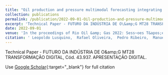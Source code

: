 ```yaml
---
title: "Oil production and pressure multimodal forecasting integrating high-frequency production data"
collection: publications
permalink: /publication/2022-09-01-Oil-production-and-pressure-multimodal-forecasting-integrating-high-frequency-production-data
excerpt: 'Technical Paper - FUTURO DA INDÚSTRIA DE O\&amp;G MT28 TRANSFORMAÇÃO DIGITAL, Cód. 43.937. APRESENTAÇÃO DIGITAL.'
date: 2022-09-01
venue: 'In the proceedings of Rio Oil &amp; Gas 2022: Sess~oes T&apos;ecnicas Digitais e Presenciais | Technical Sessions (Video Presentations + Technical Papers in PDF)'
citation: ' Leopoldo Lusquino,  Rafael Oliveira,  Pedro Ribeiro,  Manuel Castro,  Eduardo Pereira,  Renato Moura,  V{\&apos;i}tor Sousa,  Alexandre Ferreira,  Alessandra Davolio,  Anderson Rocha, &quot;Oil production and pressure multimodal forecasting integrating high-frequency production data.&quot; In the proceedings of Rio Oil &amp;amp; Gas 2022: Sess~oes T&amp;apos;ecnicas Digitais e Presenciais | Technical Sessions (Video Presentations + Technical Papers in PDF), 2022.'
---
```

Technical Paper - FUTURO DA INDÚSTRIA DE O\&amp;G MT28 TRANSFORMAÇÃO DIGITAL, Cód. 43.937. APRESENTAÇÃO DIGITAL.

Use [Google Scholar](https://scholar.google.com/scholar?q=Oil+production+and+pressure+multimodal+forecasting+integrating+high+frequency+production+data){:target="_blank"} for full citation